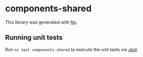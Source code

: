 # components-shared

This library was generated with [Nx](https://nx.dev).

## Running unit tests

Run `nx test components-shared` to execute the unit tests via [Jest](https://jestjs.io).
